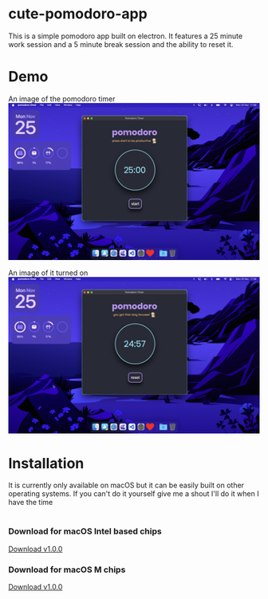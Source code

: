 # cute-pomodoro-app

This is a simple pomodoro app built on electron. It features a 25 minute work session and a 5 minute break session and the ability to reset it.

# Demo
An image of the pomodoro timer
![Picture of the pomodoro timer](src/assets/pomodoro-timer.jpg)

An image of it turned on
![Picture of pomodoro timer turned on](src/assets/pomodoro-timer-work.jpg)

# Installation
It is currently only available on macOS but it can be easily built on other operating systems. If you can't do it yourself give me a shout I'll do it when I have the time
<br><br>
### Download for macOS Intel based chips
[Download v1.0.0](https://github.com/nlx-404/cute-pomodoro-app/releases/download/v1.0.0.0/pomodoro-timer-1.0.0-arm64.dmg)
### Download for macOS M chips
[Download v1.0.0](https://github.com/nlx-404/cute-pomodoro-app/releases/download/v1.0.0.0/pomodoro-timer-1.0.0-x64.dmg)
